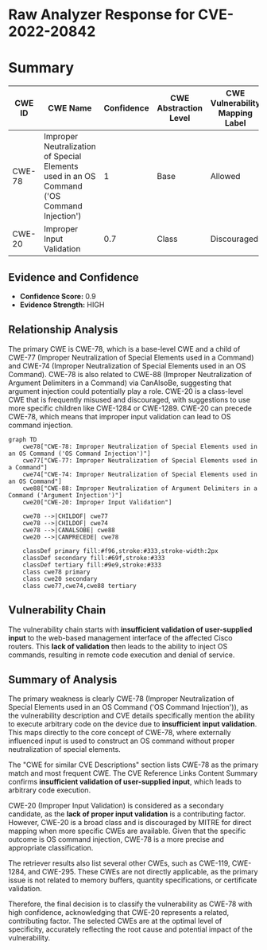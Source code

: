 # Raw Analyzer Response for CVE-2022-20842

# Summary
| CWE ID | CWE Name | Confidence | CWE Abstraction Level | CWE Vulnerability Mapping Label | CWE-Vulnerability Mapping Notes |
|---|---|---|---|---|---|
| CWE-78 | Improper Neutralization of Special Elements used in an OS Command ('OS Command Injection') | 1 | Base | Allowed | Primary CWE |
| CWE-20 | Improper Input Validation | 0.7 | Class | Discouraged | Secondary Candidate |

## Evidence and Confidence

*   **Confidence Score:** 0.9
*   **Evidence Strength:** HIGH

## Relationship Analysis
The primary CWE is CWE-78, which is a base-level CWE and a child of CWE-77 (Improper Neutralization of Special Elements used in a Command) and CWE-74 (Improper Neutralization of Special Elements used in an OS Command). CWE-78 is also related to CWE-88 (Improper Neutralization of Argument Delimiters in a Command) via CanAlsoBe, suggesting that argument injection could potentially play a role. CWE-20 is a class-level CWE that is frequently misused and discouraged, with suggestions to use more specific children like CWE-1284 or CWE-1289. CWE-20 can precede CWE-78, which means that improper input validation can lead to OS command injection.

```mermaid
graph TD
    cwe78["CWE-78: Improper Neutralization of Special Elements used in an OS Command ('OS Command Injection')"]
    cwe77["CWE-77: Improper Neutralization of Special Elements used in a Command"]
    cwe74["CWE-74: Improper Neutralization of Special Elements used in an OS Command"]
    cwe88["CWE-88: Improper Neutralization of Argument Delimiters in a Command ('Argument Injection')"]
    cwe20["CWE-20: Improper Input Validation"]
    
    cwe78 -->|CHILDOF| cwe77
    cwe78 -->|CHILDOF| cwe74
    cwe78 -->|CANALSOBE| cwe88
    cwe20 -->|CANPRECEDE| cwe78
    
    classDef primary fill:#f96,stroke:#333,stroke-width:2px
    classDef secondary fill:#69f,stroke:#333
    classDef tertiary fill:#9e9,stroke:#333
    class cwe78 primary
    class cwe20 secondary
    class cwe77,cwe74,cwe88 tertiary
```

## Vulnerability Chain
The vulnerability chain starts with **insufficient validation of user-supplied input** to the web-based management interface of the affected Cisco routers. This **lack of validation** then leads to the ability to inject OS commands, resulting in remote code execution and denial of service.

## Summary of Analysis
The primary weakness is clearly CWE-78 (Improper Neutralization of Special Elements used in an OS Command ('OS Command Injection')), as the vulnerability description and CVE details specifically mention the ability to execute arbitrary code on the device due to **insufficient input validation**. This maps directly to the core concept of CWE-78, where externally influenced input is used to construct an OS command without proper neutralization of special elements.

The "CWE for similar CVE Descriptions" section lists CWE-78 as the primary match and most frequent CWE. The CVE Reference Links Content Summary confirms **insufficient validation of user-supplied input**, which leads to arbitrary code execution.

CWE-20 (Improper Input Validation) is considered as a secondary candidate, as the **lack of proper input validation** is a contributing factor. However, CWE-20 is a broad class and is discouraged by MITRE for direct mapping when more specific CWEs are available. Given that the specific outcome is OS command injection, CWE-78 is a more precise and appropriate classification.

The retriever results also list several other CWEs, such as CWE-119, CWE-1284, and CWE-295. These CWEs are not directly applicable, as the primary issue is not related to memory buffers, quantity specifications, or certificate validation.

Therefore, the final decision is to classify the vulnerability as CWE-78 with high confidence, acknowledging that CWE-20 represents a related, contributing factor. The selected CWEs are at the optimal level of specificity, accurately reflecting the root cause and potential impact of the vulnerability.